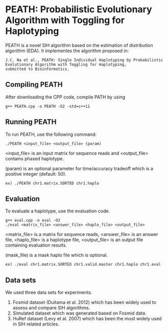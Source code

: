 # PEATH: Probabilistic Evolutionary Algorithm with Toggling for Haplotyping

PEATH is a novel SIH algorithm based on the estimation of distribution algorithm (EDA).
It implementes the algorithm proposed in:
```
J.C. Na et al., PEATH: Single Individual Haplotyping by Probabilistic Evolutionary Algorithm with Toggling for Haplotyping,
submitted to Bioinformatics.
```

## Compiling PEATH

After downloading the CPP code, complie PATH by using

```
g++ PEATH.cpp -o PEATH -O2 -std=c++11
```

## Running PEATH

To run PEATH, use the following command:

```
./PEATH <input_file> <output_file> (param)
```

<input_file> is an input matrix for sequence reads and
<output_file> contains phased haplotype.

(param) is an optional parameter for time/accuracy tradeoff which is a positive integer (default: 50).

```
ex) ./PEATH chr1.matrix.SORTED chr1.haplo
```

## Evaluation

To evaluate a haplotype, use the evaluation code.

```
g++ eval.cpp -o eval -O2
./eval <matrix_file> <answer_file> <haplo_file> <output_file>
```

<matrix_file> is a matrix for sequence reads,
<answer_file> is an answer file,
<haplo_file> is a haplotype file,
<output_file> is an output file containing evaluation results.

(mask_file) is a mask haplo file which is optional.

```
ex) ./eval chr1.matrix.SORTED chr1.valid.master chr1.haplo chr1.eval
```

## Data sets

We used three data sets for experiments.
1. Fosmid dataset (Duitama et al. 2012) which has been widely used to assess and compare SIH algorithms.
2. Simulated dataset which was generated based on Fosmid data.
3. HuRef dataset (Levy et al. 2007) which has been the most widely used in SIH related articles.

